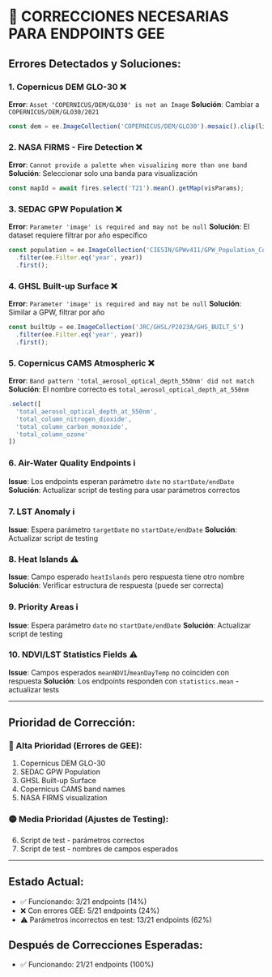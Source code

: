 # 🔧 CORRECCIONES NECESARIAS PARA ENDPOINTS GEE

## Errores Detectados y Soluciones:

### 1. **Copernicus DEM GLO-30** ❌
**Error**: `Asset 'COPERNICUS/DEM/GLO30' is not an Image`
**Solución**: Cambiar a `COPERNICUS/DEM/GLO30/2021`
```javascript
const dem = ee.ImageCollection('COPERNICUS/DEM/GLO30').mosaic().clip(limaBounds);
```

### 2. **NASA FIRMS - Fire Detection** ❌
**Error**: `Cannot provide a palette when visualizing more than one band`
**Solución**: Seleccionar solo una banda para visualización
```javascript
const mapId = await fires.select('T21').mean().getMap(visParams);
```

### 3. **SEDAC GPW Population** ❌
**Error**: `Parameter 'image' is required and may not be null`
**Solución**: El dataset requiere filtrar por año específico
```javascript
const population = ee.ImageCollection('CIESIN/GPWv411/GPW_Population_Count')
  .filter(ee.Filter.eq('year', year))
  .first();
```

### 4. **GHSL Built-up Surface** ❌
**Error**: `Parameter 'image' is required and may not be null`
**Solución**: Similar a GPW, filtrar por año
```javascript
const builtUp = ee.ImageCollection('JRC/GHSL/P2023A/GHS_BUILT_S')
  .filter(ee.Filter.eq('year', year))
  .first();
```

### 5. **Copernicus CAMS Atmospheric** ❌
**Error**: `Band pattern 'total_aerosol_optical_depth_550nm' did not match`
**Solución**: El nombre correcto es `total_aerosol_optical_depth_at_550nm`
```javascript
.select([
  'total_aerosol_optical_depth_at_550nm',
  'total_column_nitrogen_dioxide',
  'total_column_carbon_monoxide',
  'total_column_ozone'
])
```

### 6. **Air-Water Quality Endpoints** ℹ️
**Issue**: Los endpoints esperan parámetro `date` no `startDate/endDate`
**Solución**: Actualizar script de testing para usar parámetros correctos

### 7. **LST Anomaly** ℹ️
**Issue**: Espera parámetro `targetDate` no `startDate/endDate`
**Solución**: Actualizar script de testing

### 8. **Heat Islands** ⚠️
**Issue**: Campo esperado `heatIslands` pero respuesta tiene otro nombre
**Solución**: Verificar estructura de respuesta (puede ser correcta)

### 9. **Priority Areas** ℹ️
**Issue**: Espera parámetro `date` no `startDate/endDate`
**Solución**: Actualizar script de testing

### 10. **NDVI/LST Statistics Fields** ⚠️
**Issue**: Campos esperados `meanNDVI`/`meanDayTemp` no coinciden con respuesta
**Solución**: Los endpoints responden con `statistics.mean` - actualizar tests

---

## Prioridad de Corrección:

### 🔴 Alta Prioridad (Errores de GEE):
1. Copernicus DEM GLO-30
2. SEDAC GPW Population
3. GHSL Built-up Surface
4. Copernicus CAMS band names
5. NASA FIRMS visualization

### 🟡 Media Prioridad (Ajustes de Testing):
6. Script de test - parámetros correctos
7. Script de test - nombres de campos esperados

---

## Estado Actual:
- ✅ Funcionando: 3/21 endpoints (14%)
- ❌ Con errores GEE: 5/21 endpoints (24%)
- ⚠️ Parámetros incorrectos en test: 13/21 endpoints (62%)

## Después de Correcciones Esperadas:
- ✅ Funcionando: 21/21 endpoints (100%)
